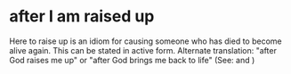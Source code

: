 
# after I am raised up
Here to raise up is an idiom for causing someone who has died to become alive again. This can be stated in active form. Alternate translation: "after God raises me up" or "after God brings me back to life" (See:  and )
